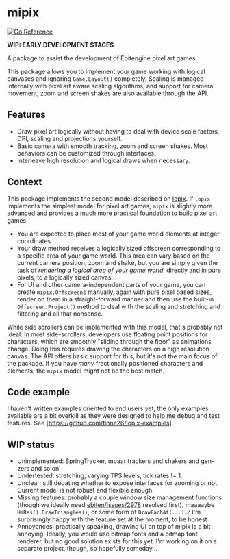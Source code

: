 # mipix

[![Go Reference](https://pkg.go.dev/badge/github.com/tinne26/mipix.svg)](https://pkg.go.dev/github.com/tinne26/mipix)

**WIP: EARLY DEVELOPMENT STAGES**

A package to assist the development of Ebitengine pixel art games.

This package allows you to implement your game working with logical canvases and ignoring `Game.Layout()` completely. Scaling is managed internally with pixel art aware scaling algorithms, and support for camera movement, zoom and screen shakes are also available through the API.

## Features

- Draw pixel art logically without having to deal with device scale factors, DPI, scaling and projections yourself.
- Basic camera with smooth tracking, zoom and screen shakes. Most behaviors can be customized through interfaces.
- Interleave high resolution and logical draws when necessary.

## Context

This package implements the second model described on [lopix](https://github.com/tinne26/lopix). If `lopix` implements the simplest model for pixel art games, `mipix` is slightly more advanced and provides a much more practical foundation to build pixel art games:
- You are expected to place most of your game world elements at integer coordinates.
- Your draw method receives a logically sized offscreen corresponding to a specific area of your game world. This area can vary based on the current camera position, zoom and shake, but you are simply given the task of *rendering a logical area of your game world*, directly and in pure pixels, to a logically sized canvas.
- For UI and other camera-independent parts of your game, you can create `mipix.Offscreen`s manually, again with pure pixel based sizes, render on them in a straight-forward manner and then use the built-in `Offscreen.Project()` method to deal with the scaling and stretching and filtering and all that nonsense.

While side scrollers can be implemented with this model, that's probably not ideal. In most side-scrollers, developers use floating point positions for characters, which are smoothly "sliding through the floor" as animations change. Doing this requires drawing the characters on a high resolution canvas. The API offers basic support for this, but it's not the main focus of the package. If you have *many* fractionally positioned characters and elements, the `mipix` model might not be the best match.

## Code example

I haven't written examples oriented to end users yet, the only examples available are a bit overkill as they were designed to help me debug and test features. See [https://github.com/tinne26/lopix-examples].

## WIP status

- Unimplemented: SpringTracker, moaar trackers and shakers and gen-zers and so on.
- Undertested: stretching, varying TPS levels, tick rates != 1.
- Unclear: still debating whether to expose interfaces for zooming or not. Current model is not robust and flexible enough.
- Missing features: probably a couple window size management functions (though we ideally need [ebiten/issues/2978](https://github.com/hajimehoshi/ebiten/issues/2978) resolved first), maaaaybe `HiRes().DrawTriangles()`, or some form of `DrawEachAt(...)`..? I'm surprisingly happy with the feature set at the moment, to be honest.
- Annoyances: practically speaking, drawing UI on top of mipix is a bit annoying. Ideally, you would use bitmap fonts and a bitmap font renderer, but no good solution exists for this yet. I'm working on it on a separate project, though, so hopefully someday...
